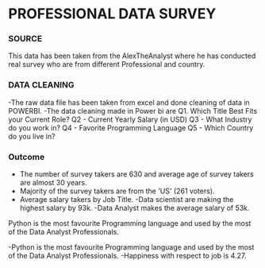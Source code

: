 # PROFESSIONAL DATA SURVEY
### SOURCE
This data has been taken from the AlexTheAnalyst where he has conducted real survey who are from different Professional and country.
### DATA CLEANING 
-The raw data file has been taken from excel and done cleaning of data in POWERBI.
-The data cleaning made in Power bi are
Q1. Which Title Best Fits your Current Role?
Q2 - Current Yearly Salary (in USD)
Q3 - What Industry do you work in?
Q4 - Favorite Programming Language
Q5 - Which Country do you live in?
### Outcome
- The number of survey takers are 630 and average age of survey takers are almost 30 years.
- Majority of the survey takers are from the 'US' (261 voters).
- Average salary takers by Job Title.
-Data scientist are making the highest salary by 93k. 
-Data Analyst makes the average salary of 53k.


Python is the most favourite Programming language and used by the most of the Data Analyst Professionals.
 
  
-Python is the most favourite Programming language and used by the most of the Data Analyst Professionals.
-Happiness with respect to job is 4.27.
